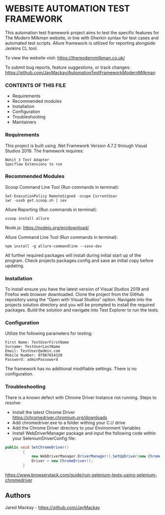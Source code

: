 ﻿# WEBSITE AUTOMATION TEST FRAMEWORK

This automation test framework project aims to test the specific features for The Modern Milkman website, in line with Gherkin syntax for test cases and automated test scripts. Allure framework is utilized for reporting alongside Jenkins CL tool.

To view the website visit:
https://themodernmilkman.co.uk/ 

To submit bug reports, feature suggestions, or track changes:
https://github.com/JayMackay/AutomationTestFrameworkModernMilkman 

### CONTENTS OF THIS FILE

* Requirements
* Recommended modules
* Installation
* Configuration
* Troubleshooting
* Maintainers

### Requirements

This project is built using .Net Framework Version 4.7.2 through Visual Studios 2019. The framework requires:

```
NUnit 3 Test Adapter
Specflow Extensions to run
```

### Recommended Modules

Scoop Command Line Tool (Run commands in terminal):

```
Set-ExecutionPolicy RemoteSigned -scope CurrentUser
iwr -useb get.scoop.sh | iex
```

Allure Reporting (Run commands in terminal):

```
scoop install allure
```

Node.js:
https://nodejs.org/en/download/ 

Allure Command Line Tool (Run commands in terminal):

```
npm install -g allure-commandline --save-dev
```
All further required packages will install during initial start up of the program. Check projects packages.config and save an initial copy before updating.

### Installation

To install ensure you have the latest version of Visual Studios 2019 and Firefox web browser downloaded. Clone the project from the GitHub repository using the “Open with Visual Studios” option. Navigate into the projects solution directory and you will be prompted to install the required packages. Build the solution and navigate into Test Explorer to run the tests.

### Configuration

Utilize the following parameters for testing:

```
First Name: TestUserFirstName
Surname: TestUserLastName
Email: TestUser@admin.com
Mobile Number: 07987654320
Password: adminPassoword
```

The framework has no additional modifiable settings. There is no configuration.

### Troubleshooting

There is a known defect with Chrome Driver Instance not running. Steps to resolve:

* Install the latest Chrome Driver
    https://chromedriver.chromium.org/downloads 
* Add chromedriver.exe to a folder withing your C:// drive
* Add the Chrome Driver directory to your Environment Variables
* Install WebDriverManager package and input the following code within your SeleniumDriverConfig file:

```cs
public void SetChromeDriver()
        {
            new WebDriverManager.DriverManager().SetUpDriver(new ChromeConfig());
            Driver = new ChromeDriver();
        }
```

https://www.browserstack.com/guide/run-selenium-tests-using-selenium-chromedriver 

## Authors

Jared Mackay - https://github.com/JayMackay